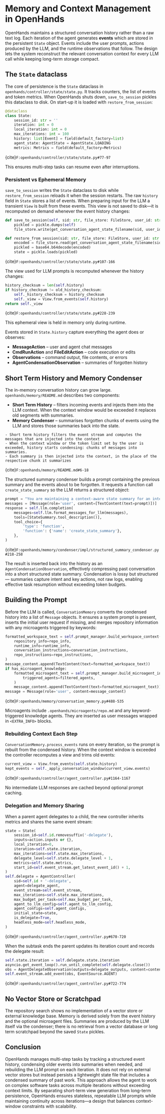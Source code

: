 # Memory and Context Management in OpenHands

OpenHands maintains a structured conversation history rather than a raw text log. Each iteration of the agent generates **events** which are stored in the persistent `State` object. Events include the user prompts, actions produced by the LLM, and the runtime observations that follow. The design lets the system reconstruct the relevant conversation context for every LLM call while keeping long-term storage compact.

## The `State` dataclass

The core of persistence is the `State` dataclass in `openhands/controller/state/state.py`. It tracks counters, the list of events and token metrics. When OpenHands shuts down, `save_to_session` pickles this dataclass to disk. On start-up it is loaded with `restore_from_session`:

```python
@dataclass
class State:
    session_id: str = ''
    iteration: int = 0
    local_iteration: int = 0
    max_iterations: int = 100
    history: list[Event] = field(default_factory=list)
    agent_state: AgentState = AgentState.LOADING
    metrics: Metrics = field(default_factory=Metrics)
```
{cite}`F:openhands/controller/state/state.py#77-97`

This ensures multi-step tasks can resume even after interruptions.

### Persistent vs Ephemeral Memory

`save_to_session` writes the `State` dataclass to disk while
`restore_from_session` reloads it when the session restarts.
The raw `history` field in `State` stores a list of events.
When preparing input for the LLM a transient `View` is built from these events.
This view is not saved to disk&mdash;it is recomputed on demand whenever the event history changes:

```python
def save_to_session(self, sid: str, file_store: FileStore, user_id: str | None) -> None:
    pickled = pickle.dumps(self)
    file_store.write(get_conversation_agent_state_filename(sid, user_id), encoded)

def restore_from_session(sid: str, file_store: FileStore, user_id: str | None = None) -> "State":
    encoded = file_store.read(get_conversation_agent_state_filename(sid, user_id))
    pickled = base64.b64decode(encoded)
    state = pickle.loads(pickled)
```
{cite}`F:openhands/controller/state/state.py#107-166`

The view used for LLM prompts is recomputed whenever the history changes:

```python
history_checksum = len(self.history)
if history_checksum != old_history_checksum:
    self._history_checksum = history_checksum
    self._view = View.from_events(self.history)
return self._view
```
{cite}`F:openhands/controller/state/state.py#228-239`

This ephemeral view is held in memory only during runtime.

Events stored in `State.history` capture everything the agent does or observes:

- **MessageAction** – user and agent chat messages
- **CmdRunAction** and **FileEditAction** – code execution or edits
- **Observations** – command output, file contents, or errors
- **AgentCondensationObservation** – summaries of forgotten history


## Short Term History and Memory Condenser

The in-memory conversation history can grow large. `openhands/memory/README.md` describes two components:

- **Short Term History** – filters incoming events and injects them into the LLM context. When the context window would be exceeded it replaces old segments with summaries.
- **Memory Condenser** – summarises forgotten chunks of events using the LLM and stores those summaries back into the state.

```text
- Short term history filters the event stream and computes the messages that are injected into the context
- When the context window or the token limit set by the user is exceeded, history starts condensing: chunks of messages into summaries.
- Each summary is then injected into the context, in the place of the respective chunk it summarizes
```
{cite}`F:openhands/memory/README.md#6-18`

The structured summary condenser builds a prompt containing the previous summary and the events about to be forgotten. It requests a function call `create_state_summary` so the LLM returns a structured object:

```python
prompt = "You are maintaining a context-aware state summary for an interactive software agent..."
messages = [Message(role='user', content=[TextContent(text=prompt)])]
response = self.llm.completion(
    messages=self.llm.format_messages_for_llm(messages),
    tools=[StateSummary.tool_description()],
    tool_choice={
        'type': 'function',
        'function': {'name': 'create_state_summary'},
    },
)
```
{cite}`F:openhands/memory/condenser/impl/structured_summary_condenser.py#218-258`

The result is inserted back into the history as an `AgentCondensationObservation`, effectively compressing past conversation into a short structured state summary.
Condensation is lossy but structured &mdash; summaries capture intent and key actions, not raw logs, enabling effective task resumption without exceeding token budgets.

## Building the Prompt

Before the LLM is called, `ConversationMemory` converts the condensed history into a list of `Message` objects. It ensures a system prompt is present, inserts the initial user request if missing, and merges repository information with any microagents triggered by keywords:

```python
formatted_workspace_text = self.prompt_manager.build_workspace_context(
    repository_info=repo_info,
    runtime_info=runtime_info,
    conversation_instructions=conversation_instructions,
    repo_instructions=repo_instructions,
)
message_content.append(TextContent(text=formatted_workspace_text))
if has_microagent_knowledge:
    formatted_microagent_text = self.prompt_manager.build_microagent_info(
        triggered_agents=filtered_agents,
    )
    message_content.append(TextContent(text=formatted_microagent_text))
message = Message(role='user', content=message_content)
```
{cite}`F:openhands/memory/conversation_memory.py#488-535`

Microagents include `.openhands/microagents/repo.md` and any keyword-triggered knowledge agents. They are inserted as user messages wrapped in `<EXTRA_INFO>` blocks.

### Rebuilding Context Each Step

`ConversationMemory.process_events` runs on every iteration, so the prompt is rebuilt from the condensed history. When the context window is exceeded the controller recomputes a view and trims old events:

```python
current_view = View.from_events(self.state.history)
kept_events = self._apply_conversation_window(current_view.events)
```
{cite}`F:openhands/controller/agent_controller.py#1164-1167`

No intermediate LLM responses are cached beyond optional prompt caching.

### Delegation and Memory Sharing

When a parent agent delegates to a child, the new controller inherits metrics and shares the same event stream:

```python
state = State(
    session_id=self.id.removesuffix('-delegate'),
    inputs=action.inputs or {},
    local_iteration=0,
    iteration=self.state.iteration,
    max_iterations=self.state.max_iterations,
    delegate_level=self.state.delegate_level + 1,
    metrics=self.state.metrics,
    start_id=self.event_stream.get_latest_event_id() + 1,
)
self.delegate = AgentController(
    sid=self.id + '-delegate',
    agent=delegate_agent,
    event_stream=self.event_stream,
    max_iterations=self.state.max_iterations,
    max_budget_per_task=self.max_budget_per_task,
    agent_to_llm_config=self.agent_to_llm_config,
    agent_configs=self.agent_configs,
    initial_state=state,
    is_delegate=True,
    headless_mode=self.headless_mode,
)
```
{cite}`F:openhands/controller/agent_controller.py#670-720`

When the subtask ends the parent updates its iteration count and records the delegate result:

```python
self.state.iteration = self.delegate.state.iteration
asyncio.get_event_loop().run_until_complete(self.delegate.close())
obs = AgentDelegateObservation(outputs=delegate_outputs, content=content)
self.event_stream.add_event(obs, EventSource.AGENT)
```
{cite}`F:openhands/controller/agent_controller.py#722-774`

## No Vector Store or Scratchpad

The repository search shows no implementation of a vector store or external knowledge base. Memory is derived solely from the event history and the optional microagent files. Summaries are produced by the LLM itself via the condenser; there is no retrieval from a vector database or long term scratchpad beyond the saved `State` pickles.

## Conclusion

OpenHands manages multi-step tasks by tracking a structured event history, condensing older events into summaries when needed, and rebuilding the LLM prompt on each iteration. It does not rely on external vector stores but instead persists a lightweight state file that includes a condensed summary of past work. This approach allows the agent to work on complex software tasks across multiple iterations without exceeding context limits.
By separating short-term view generation from long-term persistence, OpenHands ensures stateless, repeatable LLM prompts while maintaining continuity across iterations&mdash;a design that balances context-window constraints with scalability.

